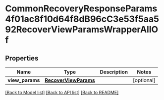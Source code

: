 # CommonRecoveryResponseParams4f01ac8f10d64f8dB96cC3e53f5aa592RecoverViewParamsWrapperAllOf


## Properties
Name | Type | Description | Notes
------------ | ------------- | ------------- | -------------
**view_params** | [**RecoverViewParams**](RecoverViewParams.md) |  | [optional] 

[[Back to Model list]](../README.md#documentation-for-models) [[Back to API list]](../README.md#documentation-for-api-endpoints) [[Back to README]](../README.md)


